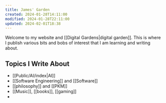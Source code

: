 ```yaml
---
title: James' Garden
created: 2024-01-28T14:11:00
modified: 2024-01-28T22:11:00
updated: 2024-02-01T18:38
---
```

Welcome to my website and [[Digital Gardens|digital garden]]. This is where I publish various bits and bobs of interest that I am learning and writing about. 


## Topics I Write About

 - [[Public/AI/index|AI]]
 - [[Software Engineering]] and [[Software]]
 - [[philosophy]] and [[PKM]]
 - [[Music]], [[books]], [[gaming]]
 - 
